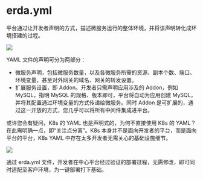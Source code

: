 # erda.yml

平台通过让开发者声明的方式，描述微服务运行的整体环境，并将该声明转化成环境搭建的过程。

![](https://terminus-paas.oss-cn-hangzhou.aliyuncs.com/paas-doc/2021/08/23/25d12ec9-1904-4ff0-9df2-5d2c2164f701.png)

YAML 文件的声明可分为两部分：

* 微服务声明，包括微服务数量，以及各微服务所需的资源、副本个数、端口、环境变量，甚至对外网关的域名、网关的转发设置。
* 扩展服务设置，即 Addon。开发者只需声明应用涉及的 Addon，例如 MySQL，指明 MySQL 的规格、版本即可，平台将自动为应用创建 MySQL，并将其配置通过环境变量的方式传递给微服务。同时 Addon 是可扩展的，通过这一开放的方式，您几乎可以将所有中间件集成进平台。

或许您会有疑问，K8s 的 YAML 也是声明式的，为何不直接使用 K8s 的 YAML？在此需明确一点，即“关注点分离”。K8s 本身并不是面向开发者的平台，而是面向平台的平台，K8s YAML 中存在太多开发者无需关心的基础设施细节。

![](https://terminus-paas.oss-cn-hangzhou.aliyuncs.com/paas-doc/2021/08/23/9e186d95-90fb-4562-abda-911f5e786d7d.png)

通过 erda.yml 文件，开发者在中心平台经过验证的部署过程，无需修改，即可同时适配至客户环境，为一键部署打下基础。
